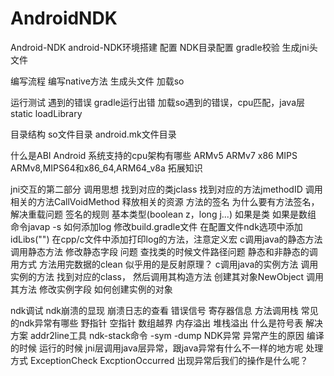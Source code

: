 # AndroidNDK

Android-NDK
android-NDK环境搭建
配置
    NDK目录配置
    gradle校验
    生成jni头文件
				
编写流程
    编写native方法
    生成头文件
    加载so
				
运行测试
    遇到的错误
    gradle运行出错
    加载so遇到的错误，cpu匹配，java层static loadLibrary

目录结构
    so文件目录
    android.mk文件目录

什么是ABI
    Android 系统支持的cpu架构有哪些
        ARMv5
        ARMv7
        x86
        MIPS
        ARMv8,MIPS64和x86_64,ARM64_v8a
拓展知识

jni交互的第二部分
		调用思想
			找到对应的类jclass
			找到对应的方法jmethodID
			调用相关的方法CallVoidMethod
			释放相关的资源
		方法的签名
			为什么要有方法签名，解决重载问题
			签名的规则
				基本类型(boolean z，long j...)
				如果是类
				如果是数组
			命令javap -s
		如何添加log
			修改build.gradle文件
			在配置文件ndk选项中添加idLibs("")
			在cpp/c文件中添加打印log的方法，注意定义宏
		c调用java的静态方法
			调用静态方法
			修改静态字段
			问题
				查找类的时候文件路径问题
				静态和非静态的调用方式
				方法用完数据的clean
				似乎用的是反射原理？
		c调用java的实例方法
			调用实例的方法
				找到对应的class，
				然后调用其构造方法
				创建其对象NewObject
				调用其方法
			修改实例字段
			如何创建实例的对象
      
ndk调试
		ndk崩溃的显现
		崩溃日志的查看
			错误信号
			寄存器信息
			方法调用栈
		常见的ndk异常有哪些
			野指针
			空指针
			数组越界
			内存溢出
			堆栈溢出
		什么是符号表
		解决方案
			addr2line工具
			ndk-stack命令
				-sym
				-dump
NDK异常
		异常产生的原因
			编译的时候
			运行的时候
		jni层调用java层异常，跟java异常有什么不一样的地方呢
		处理方式
			ExceptionCheck
			ExcptionOccurred
			出现异常后我们的操作是什么呢？
